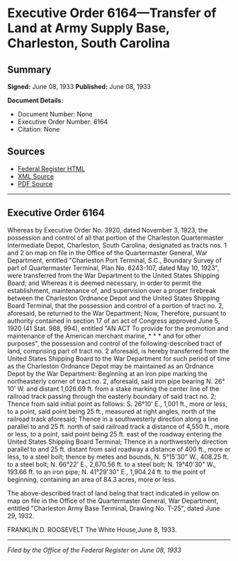 # Executive Order 6164—Transfer of Land at Army Supply Base, Charleston, South Carolina

## Summary

**Signed:** June 08, 1933
**Published:** June 08, 1933

**Document Details:**
- Document Number: None
- Executive Order Number: 6164
- Citation: None

## Sources
- [Federal Register HTML](https://www.presidency.ucsb.edu/documents/executive-order-6164-transfer-land-army-supply-base-charleston-south-carolina)
- [XML Source](None)
- [PDF Source](None)

---

## Executive Order 6164

Whereas by Executive Order No. 3920, dated November 3, 1923, the possession and control of all that portion of the Charleston Quartermaster Intermediate Depot, Charleston, South Carolina, designated as tracts nos. 1 and 2 on map on file in the Office of the Quartermaster General, War Department, entitled "Charleston Port Terminal, S.C., Boundary Survey of part of Quartermaster Terminal, Plan No. 6243-107, dated May 10, 1923", were transferred from the War Department to the United States Shipping Board; and
Whereas it is deemed necessary, in order to permit the establishment, maintenance of, and supervision over a proper firebreak between the Charleston Ordnance Depot and the United States Shipping Board Terminal, that the possession and control of a portion of tract no. 2, aforesaid, be returned to the War Department;
Now, Therefore, pursuant to authority contained in section 17 of an act of Congress approved June 5, 1920 (41 Stat. 988, 994), entitled "AN ACT To provide for the promotion and maintenance of the American merchant marine, * * * and for other purposes", the possession and control of the following-described tract of land, comprising part of tract no. 2 aforesaid, is hereby transferred from the United States Shipping Board to the War Department for such period of time as the Charleston Ordnance Depot may be maintained as an Ordnance Depot by the War Department:
Beginning at an iron pipe marking the northeasterly corner of tract no. 2, aforesaid, said iron pipe bearing N. 26° 10' W. and distant 1,026.69 ft. from a stake marking the center line of the railroad track passing through the easterly boundary of said tract no. 2;
Thence from said initial point as follows: S. 26°10' E., 1,001 ft., more or less, to a point, said point being 25 ft., measured at right angles, north of the railroad track aforesaid;
Thence in a southwesterly direction along a line parallel to and 25 ft. north of said railroad track a distance of 4,550 ft., more or less, to a point, said point being 25 ft. east of the roadway entering the United States Shipping Board Terminal;
Thence in a northwesterly direction parallel to and 25 ft. distant from said roadway a distance of 400 ft., more or less, to a steel bolt; thence by metes and bounds, N. 5°15'30" W., 408.25 ft. to a steel bolt; N. 66°22' E., 2,670.56 ft. to a steel bolt; N. 19°40'30" W., 193.66 ft. to an iron pipe; N. 41°29'30" E., 1,904.24 ft. to the point of beginning, containing an area of 84.3 acres, more or less.

The above-described tract of land being that tract indicated in yellow on map on file in the Office of the Quartermaster General, War Department, entitled "Charleston Army Base Terminal, Drawing No. T-25", dated June 29, 1932.

FRANKLIN D. ROOSEVELT
The White House,June 8, 1933.

---

*Filed by the Office of the Federal Register on June 08, 1933*

